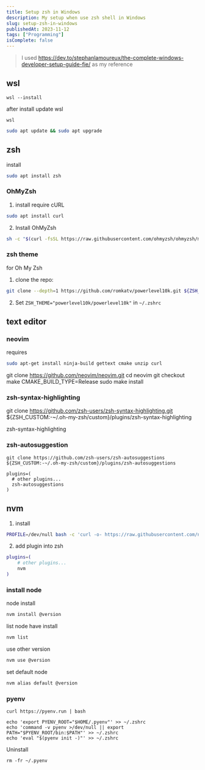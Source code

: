 ```yaml
---
title: Setup zsh in Windows
description: My setup when use zsh shell in Windows 
slug: setup-zsh-in-windows
publishedAt: 2023-11-12
tags: ["Programming"]
isComplete: false
---
```


> I used <https://dev.to/stephanlamoureux/the-complete-windows-developer-setup-guide-fie/> as my reference

## wsl

```shell
wsl --install
```

after install update wsl

```shell
wsl
```

```bash
sudo apt update && sudo apt upgrade
```

## zsh

install

```bash
sudo apt install zsh
```

### OhMyZsh

1. install require cURL

```bash
sudo apt install curl
```

2. Install OhMyZsh

```bash
sh -c "$(curl -fsSL https://raw.githubusercontent.com/ohmyzsh/ohmyzsh/master/tools/install.sh)"
```

### zsh theme

for Oh My Zsh

1. clone the repo:

```zsh
git clone --depth=1 https://github.com/romkatv/powerlevel10k.git ${ZSH_CUSTOM:-$HOME/.oh-my-zsh/custom}/themes/powerlevel10k
```

2. Set `ZSH_THEME="powerlevel10k/powerlevel10k"` in `~/.zshrc`

## text editor

### neovim

requires

```bash
sudo apt-get install ninja-build gettext cmake unzip curl
```

git clone <https://github.com/neovim/neovim.git>
cd neovim
git checkout <brach version>
make CMAKE_BUILD_TYPE=Release
sudo make install

### zsh-syntax-highlighting

git clone <https://github.com/zsh-users/zsh-syntax-highlighting.git> ${ZSH_CUSTOM:-~/.oh-my-zsh/custom}/plugins/zsh-syntax-highlighting

zsh-syntax-highlighting

### zsh-autosuggestion

```shell
git clone https://github.com/zsh-users/zsh-autosuggestions ${ZSH_CUSTOM:-~/.oh-my-zsh/custom}/plugins/zsh-autosuggestions
```

```shell
plugins=( 
  # other plugins...
  zsh-autosuggestions
)
```

## nvm

1. install

```zsh
PROFILE=/dev/null bash -c 'curl -o- https://raw.githubusercontent.com/nvm-sh/nvm/v0.39.5/install.sh | bash'

```

2. add plugin into zsh

```zsh
plugins=( 
    # other plugins...
    nvm
)
```

### install node

node install

```bash
nvm install @version
```

list node have install

```bash
nvm list
```

use other version

```bash
nvm use @version
```

set default node

```bash
nvm alias default @version
```

### pyenv

```shell
curl https://pyenv.run | bash
```

```shell
echo 'export PYENV_ROOT="$HOME/.pyenv"' >> ~/.zshrc
echo 'command -v pyenv >/dev/null || export PATH="$PYENV_ROOT/bin:$PATH"' >> ~/.zshrc
echo 'eval "$(pyenv init -)"' >> ~/.zshrc
```

Uninstall

```shell
rm -fr ~/.pyenv
```

